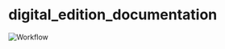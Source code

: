 # digital_edition_documentation

![Workflow](https://github.com/slsfi/digital_edition_documentation/assets/workflow.svg)

